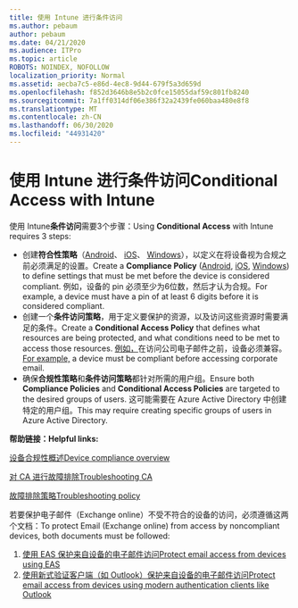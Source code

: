 ```yaml
---
title: 使用 Intune 进行条件访问
ms.author: pebaum
author: pebaum
ms.date: 04/21/2020
ms.audience: ITPro
ms.topic: article
ROBOTS: NOINDEX, NOFOLLOW
localization_priority: Normal
ms.assetid: aecba7c5-e86d-4ec8-9d44-679f5a3d659d
ms.openlocfilehash: f852d3646b8e5b2c0fce15055daf59c801fb8240
ms.sourcegitcommit: 7a1ff0314df06e386f32a2439fe060baa480e8f8
ms.translationtype: MT
ms.contentlocale: zh-CN
ms.lasthandoff: 06/30/2020
ms.locfileid: "44931420"
---
```

# <a name="conditional-access-with-intune"></a><span data-ttu-id="e5163-102">使用 Intune 进行条件访问</span><span class="sxs-lookup"><span data-stu-id="e5163-102">Conditional Access with Intune</span></span>

<span data-ttu-id="e5163-103">使用 Intune**条件访问**需要3个步骤：</span><span class="sxs-lookup"><span data-stu-id="e5163-103">Using  **Conditional Access**  with Intune requires 3 steps:</span></span>

- <span data-ttu-id="e5163-104">创建**符合性策略**（[Android](https://docs.microsoft.com/intune/compliance-policy-create-android)、 [iOS](https://docs.microsoft.com/intune/compliance-policy-create-ios)、 [Windows](https://docs.microsoft.com//intune/compliance-policy-create-windows)），以定义在将设备视为合规之前必须满足的设置。</span><span class="sxs-lookup"><span data-stu-id="e5163-104">Create a  **Compliance Policy**  ([Android](https://docs.microsoft.com/intune/compliance-policy-create-android),  [iOS](https://docs.microsoft.com/intune/compliance-policy-create-ios),  [Windows](https://docs.microsoft.com//intune/compliance-policy-create-windows)) to define settings that must be met before the device is considered compliant.</span></span> <span data-ttu-id="e5163-105">例如，设备的 pin 必须至少为6位数，然后才认为合规。</span><span class="sxs-lookup"><span data-stu-id="e5163-105">For example, a device must have a pin of at least 6 digits before it is considered compliant.</span></span>
- <span data-ttu-id="e5163-106">创建一个**条件访问策略**，用于定义要保护的资源，以及访问这些资源时需要满足的条件。</span><span class="sxs-lookup"><span data-stu-id="e5163-106">Create a **Conditional Access Policy**  that defines what resources are being protected, and what conditions need to be met to access those resources.</span></span>  <span data-ttu-id="e5163-107">[例如，](https://docs.microsoft.com/intune/tutorial-protect-email-on-unmanaged-devices#create-conditional-access-policies)在访问公司电子邮件之前，设备必须兼容。</span><span class="sxs-lookup"><span data-stu-id="e5163-107">[For example,](https://docs.microsoft.com/intune/tutorial-protect-email-on-unmanaged-devices#create-conditional-access-policies)  a device must be compliant before accessing corporate email.</span></span>
- <span data-ttu-id="e5163-108">确保**合规性策略**和**条件访问策略**都针对所需的用户组。</span><span class="sxs-lookup"><span data-stu-id="e5163-108">Ensure both **Compliance Policies**  and  **Conditional Access Policies**  are targeted to the desired groups of users.</span></span> <span data-ttu-id="e5163-109">这可能需要在 Azure Active Directory 中创建特定的用户组。</span><span class="sxs-lookup"><span data-stu-id="e5163-109">This may require creating specific groups of users in Azure Active Directory.</span></span>

<span data-ttu-id="e5163-110">**帮助链接：**</span><span class="sxs-lookup"><span data-stu-id="e5163-110">**Helpful links:**</span></span>

[<span data-ttu-id="e5163-111">设备合规性概述</span><span class="sxs-lookup"><span data-stu-id="e5163-111">Device compliance overview</span></span>](https://docs.microsoft.com/intune/device-compliance-get-started)

[<span data-ttu-id="e5163-112">对 CA 进行故障排除</span><span class="sxs-lookup"><span data-stu-id="e5163-112">Troubleshooting CA</span></span>](https://docs.microsoft.com/intune/troubleshoot-conditional-access)

[<span data-ttu-id="e5163-113">故障排除策略</span><span class="sxs-lookup"><span data-stu-id="e5163-113">Troubleshooting policy</span></span>](https://docs.microsoft.com/intune/troubleshoot-policies-in-microsoft-intune)

<span data-ttu-id="e5163-114">若要保护电子邮件（Exchange online）不受不符合的设备的访问，必须遵循这两个文档：</span><span class="sxs-lookup"><span data-stu-id="e5163-114">To protect Email (Exchange online) from access by noncompliant devices, both documents must be followed:</span></span>

1. [<span data-ttu-id="e5163-115">使用 EAS 保护来自设备的电子邮件访问</span><span class="sxs-lookup"><span data-stu-id="e5163-115">Protect email access from devices using EAS</span></span>](https://docs.microsoft.com/intune/tutorial-protect-email-on-unmanaged-devices)
2. [<span data-ttu-id="e5163-116">使用新式验证客户端（如 Outlook）保护来自设备的电子邮件访问</span><span class="sxs-lookup"><span data-stu-id="e5163-116">Protect email access from devices using modern authentication clients like Outlook</span></span>](https://docs.microsoft.com/intune/tutorial-protect-email-on-enrolled-devices)
